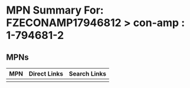 



# MPN Summary For: FZECONAMP17946812 > con-amp : 1-794681-2

## MPNs
  

|MPN|Direct Links|Search Links|
| :--- | :--- | :--- |
||||
